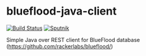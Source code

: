 # blueflood-java-client

[![Build Status](https://travis-ci.org/menchauser/blueflood-java-client.svg?branch=master)](https://travis-ci.org/menchauser/blueflood-java-client)
[![Sputnik](https://sputnik.ci/conf/badge)](https://sputnik.ci/app#/builds/menchauser/blueflood-java-client)

Simple Java over REST client for BlueFlood database (https://github.com/rackerlabs/blueflood/)

